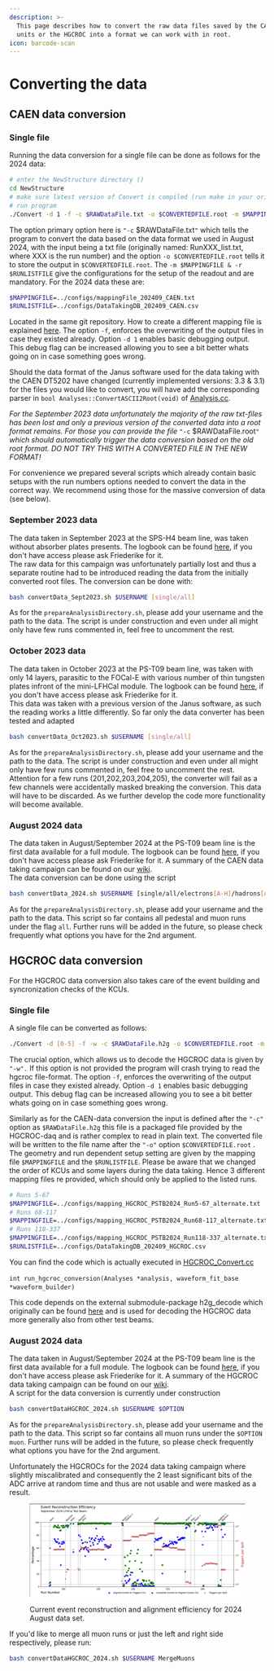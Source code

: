 ```yaml
---
description: >-
  This page describes how to convert the raw data files saved by the CAEN DT5202
  units or the HGCROC into a format we can work with in root.
icon: barcode-scan
---
```


# Converting the data

## CAEN data conversion

### Single file

Running the data conversion for a single file can be done as follows for the 2024 data:&#x20;

```sh
# enter the NewStructure directory ()
cd NewStructure
# make sure latest version of Convert is compiled (run make in your original software directory)
# run program
./Convert -d 1 -f -c $RAWDataFile.txt -o $CONVERTEDFILE.root -m $MAPPINGFILE -r $RUNLISTFILE
```

The option primary option here is `"-c` $RAWDataFile.txt`"`  which tells the program to convert the data based on the data format we used in August 2024, with the input being a txt file (originally named: RunXXX\_list.txt, where XXX is the run number) and the option `-o $CONVERTEDFILE.root` tells it to store the output in `$CONVERTEDFILE.root`. The `-m $MAPPINGFILE & -r $RUNLISTFILE` give the configurations for the setup of the readout and are mandatory. For the 2024 data these  are:&#x20;

```bash
$MAPPINGFILE=../configs/mappingFile_202409_CAEN.txt
$RUNLISTFILE=../configs/DataTakingDB_202409_CAEN.csv
```

Located in the same git repository. How to create a different mapping file is explained [here](calibration/other-useful-function-during-calibration.md#creating-a-mapping-file). The option `-f`, enforces the overwriting of the output files in case they existed already. Option `-d 1` enables basic debugging output. This debug flag can be increased allowing you to see a bit better whats going on in case something goes wrong.

Should the data format of the Janus software used for the data taking with the CAEN DT5202 have  changed  (currently implemented versions: 3.3 & 3.1) for the files you would like to convert, you will have  add the corresponding parser in `bool Analyses::ConvertASCII2Root(void)` of [Analysis.cc](https://github.com/eic/epic-lfhcal-tbana/blob/main/NewStructure/Analyses.cc).

_For the September 2023 data unfortunately the majority of the raw txt-files has been lost and only a previous version of the converted data into a root format remains. For those you can provide the file_ `"-c` $RAWDataFile.root`"` _which should automatically trigger the data conversion based on the old root format. DO NOT TRY THIS WITH A CONVERTED FILE IN THE NEW FORMAT!_

For convenience we prepared several scripts which already contain basic setups with the run numbers options needed to convert the data in the correct way. We recommend using those for the massive conversion of data (see below).

### **September 2023 data**

The data taken in September 2023 at the SPS-H4 beam line, was taken without absorber plates presents. The logbook can be found [here](https://docs.google.com/spreadsheets/d/1GBmztS66Cagwr1mpXuaDmIfSKAuhBm1gmhhpk7qSgbg/edit?usp=sharing), if you don't have access please ask Friederike for it.\
The raw data for this campaign was unfortunately partially lost and thus a separate routine had to be introduced reading the data from the initially converted root files. The conversion can be done with:

```sh
bash convertData_Sept2023.sh $USERNAME [single/all]
```

As for the `prepareAnalysisDirectory.sh`, please add your username and the path to the data. The script is under construction and even under all might only have few runs commented in, feel free to uncomment the rest.

### **October 2023 data**

The data taken in October 2023 at the PS-T09 beam line, was taken with only 14 layers, parasitic to the FOCal-E with various number of thin tungsten plates infront of the mini-LFHCal module. The logbook can be found [here](https://docs.google.com/spreadsheets/d/1oRI3KlPyHouo5P4J70wLrGlaFaeNuLCGMCwyNxyNMf4/edit?usp=sharing), if you don't have access please ask Friederike for it.\
This data was taken with a previous version of the Janus software, as such the reading works a little differently. So far only the data converter has been tested and adapted

```sh
bash convertData_Oct2023.sh $USERNAME [single/all]
```

As for the `prepareAnalysisDirectory.sh`, please add your username and the path to the data. The script is under construction and even under all might only have few runs commented in, feel free to uncomment the rest.\
Attention for a few runs (201,202,203,204,205), the converter will fail as a few channels were accidentally masked breaking the conversion. This data will have to be discarded. As we further develop the code more functionality will become available.

### **August 2024 data**

The data taken in August/September 2024 at the PS-T09 beam line is the first data available for a full module. The logbook can be found [here](https://docs.google.com/spreadsheets/d/1XaiSmG4jBaBOyjbjdiNuSeehjeZC03_2A7Ccoq0nIbI/edit?usp=sharing), if you don't have access please ask Friederike for it. A summary of the CAEN data taking campaign can be found on our [wiki](https://wiki.bnl.gov/EPIC/index.php?title=LFHCal_Fall_2024_Test_Beam).\
The data conversion can be done using the script

```sh
bash convertData_2024.sh $USERNAME [single/all/electrons[A-H]/hadrons[A-C]/...]
```

As for the `prepareAnalysisDirectory.sh`, please add your username and the path to the data. This script so far contains all pedestal and muon runs under the flag `all`. Further runs will be added in the future, so please check frequently what options you have for the 2nd argument.

## HGCROC data conversion

For the HGCROC data conversion also takes care of the event building and syncronization checks of the KCUs.&#x20;

### Single file

A single file can be converted as follows:&#x20;

```sh
./Convert -d [0-5] -f -w -c $RAWDataFile.h2g -o $CONVERTEDFILE.root -m $MAPPINGFILE -r $RUNLISTFILE
```

The crucial option, which allows us to decode the HGCROC data is given by `"-w".` If this option is not provided the program will crash trying to read the hgcroc file-format. The option `-f`, enforces the overwriting of the output files in case they existed already. Option `-d 1` enables basic debugging output. This debug flag can be increased allowing you to see a bit better whats going on in case something goes wrong.

Similarly as for the CAEN-data conversion the input is defined after the `"-c"`  option as `$RAWDataFile.h2g`  this file is a packaged file provided by the HGCROC-daq and is rather complex to read in plain text. The converted file will be written to the file name after the `"-o"`  option `$CONVERTEDFILE.root` .  The geometry and run dependent setup setting are given by the mapping file `$MAPPINGFILE` and the `$RUNLISTFILE`. Please be aware that we changed the order of KCUs and some layers during the data taking. Hence 3 different mapping files re provided, which should only be applied to the listed runs.&#x20;

```sh
# Runs 5-67
$MAPPINGFILE=../configs/mapping_HGCROC_PSTB2024_Run5-67_alternate.txt
# Runs 68-117
$MAPPINGFILE=../configs/mapping_HGCROC_PSTB2024_Run68-117_alternate.txt
# Runs 118-337
$MAPPINGFILE=../configs/mapping_HGCROC_PSTB2024_Run118-337_alternate.txt
$RUNLISTFILE=../configs/DataTakingDB_202409_HGCROC.csv
```

You can find the code which is actually executed in [HGCROC\_Convert.cc](https://github.com/eic/epic-lfhcal-tbana/blob/main/NewStructure/HGCROC_Convert.cc)

&#x20;`int run_hgcroc_conversion(Analyses *analysis, waveform_fit_base *waveform_builder)`

This code depends on the external submodule-package h2g\_decode which originally can be found [here](https://github.com/tlprotzman/h2g_decode/) and is used for decoding the HGCROC data more generally also from other test beams.

### August 2024 data

The data taken in August/September 2024 at the PS-T09 beam line is the first data available for a full module. The logbook can be found [here](https://docs.google.com/spreadsheets/d/1XaiSmG4jBaBOyjbjdiNuSeehjeZC03_2A7Ccoq0nIbI/edit?usp=sharing), if you don't have access please ask Friederike for it. A summary of the HGCROC data taking campaign can be found on our [wiki](https://wiki.bnl.gov/EPIC/index.php?title=LFHCal_Fall_2024_Test_Beam).\
A script for the data conversion is currently under construction

```sh
bash convertDataHGCROC_2024.sh $USERNAME $OPTION
```

As for the `prepareAnalysisDirectory.sh`, please add your username and the path to the data. This script so far contains all muon runs under the `$OPTION` `muon`. Further runs will be added in the future, so please check frequently what options you have for the 2nd argument.

Unfortunately the HGCROCs for the 2024 data taking campaign where slightly miscalibrated and consequently the 2 least significant bits of the ADC arrive at random time and thus are not usable and were masked as a result.&#x20;

<figure><img src=".gitbook/assets/image.png" alt=""><figcaption><p>Current event reconstruction and alignment efficiency for 2024 August data set.</p></figcaption></figure>

If you'd like to merge all muon runs or just the left and right side respectively, please run:

```bash
bash convertDataHGCROC_2024.sh $USERNAME MergeMuons
```
